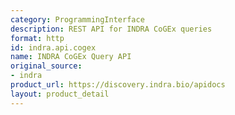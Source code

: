 ```yaml
---
category: ProgrammingInterface
description: REST API for INDRA CoGEx queries
format: http
id: indra.api.cogex
name: INDRA CoGEx Query API
original_source:
- indra
product_url: https://discovery.indra.bio/apidocs
layout: product_detail
---
```

